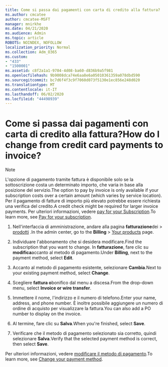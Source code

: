 ```yaml
---
title: Come si passa dai pagamenti con carta di credito alla fattura?
ms.author: cmcatee
author: cmcatee-MSFT
manager: mnirkhe
ms.date: 04/21/2020
ms.audience: Admin
ms.topic: article
ROBOTS: NOINDEX, NOFOLLOW
localization_priority: Normal
ms.collection: Adm_O365
ms.custom:
- "433"
- "1500001"
ms.assetid: c8f2a1a1-9704-4d08-ba60-d836b9a5f981
ms.openlocfilehash: 9b9008dca74e6aa8e6a05010361359a078dbd590
ms.sourcegitcommit: bc7d6f4f3c9f7060d073f5130e1ec856e248d020
ms.translationtype: MT
ms.contentlocale: it-IT
ms.lasthandoff: 06/02/2020
ms.locfileid: "44498939"
---
```

# <a name="how-do-i-change-from-credit-card-payments-to-invoice"></a><span data-ttu-id="b1ccb-102">Come si passa dai pagamenti con carta di credito alla fattura?</span><span class="sxs-lookup"><span data-stu-id="b1ccb-102">How do I change from credit card payments to invoice?</span></span>

> [!NOTE]
> <span data-ttu-id="b1ccb-103">L'opzione di pagamento tramite fattura è disponibile solo se la sottoscrizione costa un determinato importo, che varia in base alla posizione del servizio.</span><span class="sxs-lookup"><span data-stu-id="b1ccb-103">The option to pay by invoice is only available if your subscription costs over a certain amount (which varies by service location).</span></span> <span data-ttu-id="b1ccb-104">Per il pagamento di fatture di importo più elevato potrebbe essere richiesta una verifica del credito.</span><span class="sxs-lookup"><span data-stu-id="b1ccb-104">A credit check might be required for larger invoice payments.</span></span> <span data-ttu-id="b1ccb-105">Per ulteriori informazioni, vedere [pay for your Subscription](https://docs.microsoft.com/microsoft-365/commerce/billing-and-payments/pay-for-your-subscription).</span><span class="sxs-lookup"><span data-stu-id="b1ccb-105">To learn more, see [Pay for your subscription](https://docs.microsoft.com/microsoft-365/commerce/billing-and-payments/pay-for-your-subscription).</span></span>

1. <span data-ttu-id="b1ccb-106">Nell'interfaccia di amministrazione, andare alla pagina **fatturazione**dei  >  [prodotti](https://go.microsoft.com/fwlink/p/?linkid=842054) .</span><span class="sxs-lookup"><span data-stu-id="b1ccb-106">In the admin center, go to the **Billing** > [Your products](https://go.microsoft.com/fwlink/p/?linkid=842054) page.</span></span>

2. <span data-ttu-id="b1ccb-107">Individuare l'abbonamento che si desidera modificare.</span><span class="sxs-lookup"><span data-stu-id="b1ccb-107">Find the subscription that you want to change.</span></span> <span data-ttu-id="b1ccb-108">In **fatturazione**, fare clic su **modifica**accanto al metodo di pagamento.</span><span class="sxs-lookup"><span data-stu-id="b1ccb-108">Under **Billing**, next to the payment method, select **Edit**.</span></span>

3. <span data-ttu-id="b1ccb-109">Accanto al metodo di pagamento esistente, selezionare **Cambia**.</span><span class="sxs-lookup"><span data-stu-id="b1ccb-109">Next to your existing payment method, select **Change**.</span></span>

4. <span data-ttu-id="b1ccb-110">Scegliere **fattura o**bonifico dal menu a discesa.</span><span class="sxs-lookup"><span data-stu-id="b1ccb-110">From the drop-down menu, select **Invoice or wire transfer**.</span></span>

5. <span data-ttu-id="b1ccb-111">Immettere il nome, l'indirizzo e il numero di telefono.</span><span class="sxs-lookup"><span data-stu-id="b1ccb-111">Enter your name, address, and phone number.</span></span> <span data-ttu-id="b1ccb-112">È inoltre possibile aggiungere un numero di ordine di acquisto per visualizzare la fattura.</span><span class="sxs-lookup"><span data-stu-id="b1ccb-112">You can also add a PO number to display on the invoice.</span></span>

6. <span data-ttu-id="b1ccb-113">Al termine, fare clic su **Salva**.</span><span class="sxs-lookup"><span data-stu-id="b1ccb-113">When you're finished, select **Save**.</span></span>

7. <span data-ttu-id="b1ccb-114">Verificare che il metodo di pagamento selezionato sia corretto, quindi selezionare **Salva**.</span><span class="sxs-lookup"><span data-stu-id="b1ccb-114">Verify that the selected payment method is correct, then select **Save**.</span></span>

<span data-ttu-id="b1ccb-115">Per ulteriori informazioni, vedere [modificare il metodo di pagamento](https://docs.microsoft.com/microsoft-365/commerce/billing-and-payments/change-payment-method).</span><span class="sxs-lookup"><span data-stu-id="b1ccb-115">To learn more, see [Change your payment method](https://docs.microsoft.com/microsoft-365/commerce/billing-and-payments/change-payment-method).</span></span>